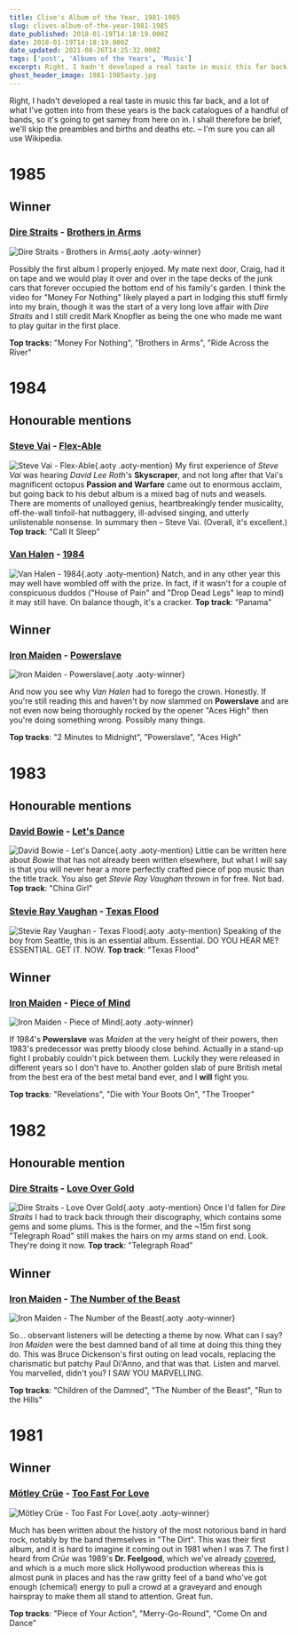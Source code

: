 ```yaml
---
title: Clive's Album of the Year, 1981-1985
slug: clives-album-of-the-year-1981-1985
date_published: 2018-01-19T14:18:19.000Z
date: 2018-01-19T14:18:19.000Z
date_updated: 2021-08-26T14:25:32.000Z
tags: ['post', 'Albums of the Years', 'Music']
excerpt: Right, I hadn't developed a real taste in music this far back, and a lot of what I've gotten into from these years is the back catalogues of a handful of bands...
ghost_header_image: 1981-1985aoty.jpg
---
```


Right, I hadn't developed a real taste in music this far back, and a lot of what I've gotten into from these years is the back catalogues of a handful of bands, so it's going to get samey from here on in. I shall therefore be brief, we'll skip the preambles and births and deaths etc. – I'm sure you can all use Wikipedia.

# 1985

## Winner

### [Dire Straits](https://en.wikipedia.org/wiki/Dire_Straits) - [Brothers in Arms](https://www.amazon.co.uk/Brothers-Arms-Remastered-Dire-Straits/dp/B001KVSTHO/)

![Dire Straits - Brothers in Arms](/public/images/2018/01/DS_Brothers_in_Arms-300.jpg){.aoty .aoty-winner}

Possibly the first album I properly enjoyed. My mate next door, Craig, had it on tape and we would play it over and over in the tape decks of the junk cars that forever occupied the bottom end of his family's garden. I think the video for "Money For Nothing" likely played a part in lodging this stuff firmly into my brain, though it was the start of a very long love affair with *Dire Straits* and I still credit Mark Knopfler as being the one who made me want to play guitar in the first place.

**Top tracks:** "Money For Nothing", "Brothers in Arms", "Ride Across the River"

# 1984

## Honourable mentions

### [Steve Vai](http://www.vai.com/) - [Flex-Able](https://www.amazon.co.uk/Flex-Able-Steve-Vai/dp/B0000001EE/)

![Steve Vai - Flex-Able](/public/images/2025/02/flex-able.jpg){.aoty .aoty-mention} My first experience of *Steve Vai* was hearing *David Lee Roth*'s **Skyscraper**, and not long after that Vai's magnificent octopus **Passion and Warfare** came out to enormous acclaim, but going back to his debut album is a mixed bag of nuts and weasels. There are moments of unalloyed genius, heartbreakingly tender musicality, off-the-wall tinfoil-hat nutbaggery, ill-advised singing, and utterly unlistenable nonsense. In summary then – Steve Vai. (Overall, it's excellent.) **Top track**: "Call It Sleep"

### [Van Halen](http://van-halen.com/) - [1984](https://www.amazon.co.uk/1984-Van-Halen/dp/B00UZU0ASW/)

![Van Halen - 1984](/public/images/2025/02/1984.jpg){.aoty .aoty-mention} Natch, and in any other year this may well have wombled off with the prize. In fact, if it wasn't for a couple of conspicuous duddos ("House of Pain" and "Drop Dead Legs" leap to mind) it may still have. On balance though, it's a cracker. **Top track**: "Panama"

## Winner

### [Iron Maiden](https://ironmaiden.com/) - [Powerslave](https://www.amazon.co.uk/Powerslave-1998-Remastered-Iron-Maiden/dp/B00QO35VX8/)

![Iron Maiden - Powerslave](/public/images/2018/01/Iron_Maiden_-_Powerslave-300.jpg){.aoty .aoty-winner}

And now you see why *Van Halen* had to forego the crown. Honestly. If you're still reading this and haven't by now slammed on **Powerslave** and are not even now being thoroughly rocked by the opener "Aces High" then you're doing something wrong. Possibly many things.

**Top tracks**: "2 Minutes to Midnight", "Powerslave", "Aces High"

# 1983

## Honourable mentions

### [David Bowie](http://www.davidbowie.com/) - [Let's Dance](https://www.amazon.co.uk/Lets-Dance-David-Bowie/dp/B002JAWOC6/)

![David Bowie - Let's Dance](/public/images/2025/02/bowie-dance.jpg){.aoty .aoty-mention} Little can be written here about *Bowie* that has not already been written elsewhere, but what I will say is that you will never hear a more perfectly crafted piece of pop music than the title track. You also get *Stevie Ray Vaughan* thrown in for free. Not bad. **Top track**: "China Girl"

### [Stevie Ray Vaughan](http://www.srvofficial.com/) - [Texas Flood](https://www.amazon.co.uk/Texas-Stevie-Vaughan-Double-Trouble/dp/B001GTE3XY/)

![Stevie Ray Vaughan - Texas Flood](/public/images/2025/02/texas-flood.jpg){.aoty .aoty-mention} Speaking of the boy from Seattle, this is an essential album. Essential. DO YOU HEAR ME? ESSENTIAL. GET IT. NOW. **Top track**: "Texas Flood"

## Winner

### [Iron Maiden](https://ironmaiden.com/) - [Piece of Mind](https://www.amazon.co.uk/Piece-Mind-1998-Remastered-Maiden/dp/B00QO3AD2C/)

![Iron Maiden - Piece of Mind](/public/images/2018/01/Iron_Maiden_-_Piece_Of_Mind-300.jpg){.aoty .aoty-winner}

If 1984's **Powerslave** was *Maiden* at the very height of their powers, then 1983's predecessor was pretty bloody close behind. Actually in a stand-up fight I probably couldn't pick between them. Luckily they were released in different years so I don't have to. Another golden slab of pure British metal from the best era of the best metal band ever, and I **will** fight you.

**Top tracks**: "Revelations", "Die with Your Boots On", "The Trooper"

# 1982

## Honourable mention

### [Dire Straits](https://en.wikipedia.org/wiki/Dire_Straits) - [Love Over Gold](https://www.amazon.co.uk/Love-Over-Gold-Remastered-Straits/dp/B001KV6OQ2/)

![Dire Straits - Love Over Gold](/public/images/2025/02/ds-log.jpg){.aoty .aoty-mention} Once I'd fallen for *Dire Straits* I had to track back through their discography, which contains some gems and some plums. This is the former, and the ~15m first song "Telegraph Road" still makes the hairs on my arms stand on end. Look. They're doing it now. **Top track**: "Telegraph Road"

## Winner

### [Iron Maiden](https://ironmaiden.com/) - [The Number of the Beast](https://www.amazon.co.uk/Number-Beast-1998-Remastered/dp/B00QO32FF0/)

![Iron Maiden - The Number of the Beast](/public/images/2018/01/IronMaiden_NumberOfBeast-300.jpg){.aoty .aoty-winner}

So… observant listeners will be detecting a theme by now. What can I say? *Iron Maiden* were the best damned band of all time at doing this thing they do. This was Bruce Dickenson's first outing on lead vocals, replacing the charismatic but patchy Paul Di'Anno, and that was that. Listen and marvel. You marvelled, didn't you? I SAW YOU MARVELLING.

**Top tracks**: "Children of the Damned", "The Number of the Beast", "Run to the Hills"

# 1981

## Winner

### [Mötley Crüe](https://www.motley.com/) - [Too Fast For Love](https://www.amazon.co.uk/Too-Fast-Love-M%C3%B6tley-Cr%C3%BCe/dp/B076WQXQ2F/)

![Mötley Crüe - Too Fast For Love](/public/images/2018/01/toofast-300.jpg){.aoty .aoty-winner}

Much has been written about the history of the most notorious band in hard rock, notably by the band themselves in "The Dirt". This was their first album, and it is hard to imagine it coming out in 1981 when I was 7. The first I heard from *Crüe* was 1989's **Dr. Feelgood**, which we've already [covered](/clives-album-of-the-year-1989/), and which is a much more slick Hollywood production whereas this is almost punk in places and has the raw gritty feel of a band who've got enough (chemical) energy to pull a crowd at a graveyard and enough hairspray to make them all stand to attention. Great fun.

**Top tracks**: "Piece of Your Action", "Merry-Go-Round", "Come On and Dance"
